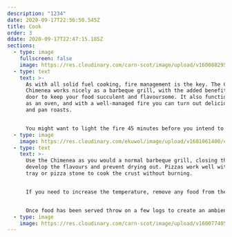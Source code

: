 ```yaml
---
description: "1234"
date: 2020-09-17T22:56:50.545Z
title: Cook
order: 3
ddate: 2020-09-17T22:47:15.185Z
sections:
  - type: image
    fullscreen: false
    image: https://res.cloudinary.com/carn-scot/image/upload/v1600882955/carn.scot%20page%204/fire_close_c2dumf.jpg
  - type: text
    text: >-
      As with all solid fuel cooking, fire management is the key. The CARN
      Chimenea works nicely as a barbeque grill, with the added benefit of a
      door to keep your food succulent and flavoursome. It also functions well
      as an oven, and with a well-managed fire you can turn out delicious pizzas
      and pan roasts.


      You might want to light the fire 45 minutes before you intend to cook. Get a hearty blaze going with well seasoned, clean wood to warm up the oven and create a deep bed of charcoals. You could also add some lumpwood charcoal for a more sustained cooking environment. There should be no flames present when you start cooking, just a nice bed of hot embers.
  - type: image
    image: https://res.cloudinary.com/ekuwol/image/upload/v1601061400/chimenea/3304_detail_1_rrk1oq.jpg
  - type: text
    text: >-
      Use the Chimenea as you would a normal barbeque grill, closing the door to
      develop the flavours and prevent drying out. Pizzas work well with a heavy
      tray or pizza stone to cook the crust without burning.


      If you need to increase the temperature, remove any food from the oven and use seasoned kindling or charcoal to create more hot coals and cook the second round.


      Once food has been served throw on a few logs to create an ambient fire, soon the whole chimney and oven will radiate warmth.
  - type: image
    image: https://res.cloudinary.com/carn-scot/image/upload/v1600774057/carn.scot%20page%204/3444_pizza_1_iwj7ig.jpg
---
```

